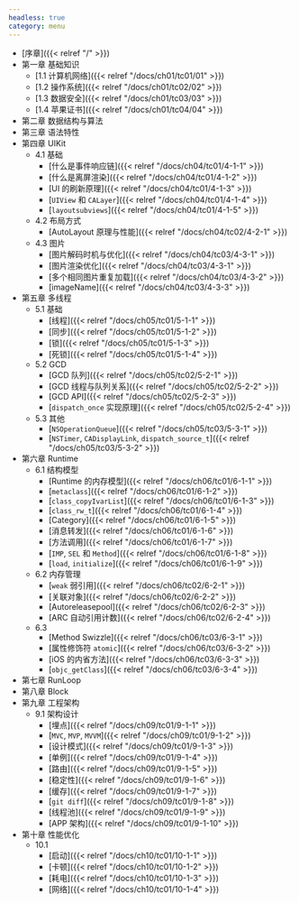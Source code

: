 ```yaml
---
headless: true
category: menu
---
```


- [序章]({{< relref "/" >}})
- 第一章 基础知识
  - [1.1 计算机网络]({{< relref "/docs/ch01/tc01/01" >}})
  - [1.2 操作系统]({{< relref "/docs/ch01/tc02/02" >}})
  - [1.3 数据安全]({{< relref "/docs/ch01/tc03/03" >}})
  - [1.4 苹果证书]({{< relref "/docs/ch01/tc04/04" >}})
- 第二章 数据结构与算法
- 第三章 语法特性
- 第四章 UIKit
  - 4.1 基础
    - [什么是事件响应链]({{< relref "/docs/ch04/tc01/4-1-1" >}})
    - [什么是离屏渲染]({{< relref "/docs/ch04/tc01/4-1-2" >}})
    - [UI 的刷新原理]({{< relref "/docs/ch04/tc01/4-1-3" >}})
    - [`UIView` 和 `CALayer`]({{< relref "/docs/ch04/tc01/4-1-4" >}})
    - [`layoutsubviews`]({{< relref "/docs/ch04/tc01/4-1-5" >}})
  - 4.2 布局方式
    - [AutoLayout 原理与性能]({{< relref "/docs/ch04/tc02/4-2-1" >}})
  - 4.3 图片
    - [图片解码时机与优化]({{< relref "/docs/ch04/tc03/4-3-1" >}})
    - [图片渲染优化]({{< relref "/docs/ch04/tc03/4-3-1" >}})
    - [多个相同图片重复加载]({{< relref "/docs/ch04/tc03/4-3-2" >}})
    - [imageName]({{< relref "/docs/ch04/tc03/4-3-3" >}})
- 第五章 多线程
  - 5.1 基础
    - [线程]({{< relref "/docs/ch05/tc01/5-1-1" >}})
    - [同步]({{< relref "/docs/ch05/tc01/5-1-2" >}})
    - [锁]({{< relref "/docs/ch05/tc01/5-1-3" >}})
    - [死锁]({{< relref "/docs/ch05/tc01/5-1-4" >}})
  - 5.2 GCD
    - [GCD 队列]({{< relref "/docs/ch05/tc02/5-2-1" >}})
    - [GCD 线程与队列关系]({{< relref "/docs/ch05/tc02/5-2-2" >}})
    - [GCD API]({{< relref "/docs/ch05/tc02/5-2-3" >}})
    - [`dispatch_once` 实现原理]({{< relref "/docs/ch05/tc02/5-2-4" >}})
  - 5.3 其他
    - [`NSOperationQueue`]({{< relref "/docs/ch05/tc03/5-3-1" >}})
    - [`NSTimer`, `CADisplayLink`, `dispatch_source_t`]({{< relref "/docs/ch05/tc03/5-3-2" >}})
- 第六章 Runtime 
  - 6.1 结构模型
    - [Runtime 的内存模型]({{< relref "/docs/ch06/tc01/6-1-1" >}})
    - [`metaclass`]({{< relref "/docs/ch06/tc01/6-1-2" >}})
    - [`class_copyIvarList`]({{< relref "/docs/ch06/tc01/6-1-3" >}})
    - [`class_rw_t`]({{< relref "/docs/ch06/tc01/6-1-4" >}})
    - [Category]({{< relref "/docs/ch06/tc01/6-1-5" >}})
    - [消息转发]({{< relref "/docs/ch06/tc01/6-1-6" >}})
    - [方法调用]({{< relref "/docs/ch06/tc01/6-1-7" >}})
    - [`IMP`, `SEL` 和 `Method`]({{< relref "/docs/ch06/tc01/6-1-8" >}})
    - [`load`, `initialize`]({{< relref "/docs/ch06/tc01/6-1-9" >}})
  - 6.2 内存管理
    - [`weak` 弱引用]({{< relref "/docs/ch06/tc02/6-2-1" >}})
    - [关联对象]({{< relref "/docs/ch06/tc02/6-2-2" >}})
    - [Autoreleasepool]({{< relref "/docs/ch06/tc02/6-2-3" >}})
    - [ARC 自动引用计数]({{< relref "/docs/ch06/tc02/6-2-4" >}})
  - 6.3
    - [Method Swizzle]({{< relref "/docs/ch06/tc03/6-3-1" >}})
    - [属性修饰符 `atomic`]({{< relref "/docs/ch06/tc03/6-3-2" >}})
    - [iOS 的内省方法]({{< relref "/docs/ch06/tc03/6-3-3" >}})
    - [`objc_getClass`]({{< relref "/docs/ch06/tc03/6-3-4" >}})
- 第七章 RunLoop
- 第八章 Block
- 第九章 工程架构
  - 9.1 架构设计
    - [埋点]({{< relref "/docs/ch09/tc01/9-1-1" >}})
    - [`MVC`, `MVP`, `MVVM`]({{< relref "/docs/ch09/tc01/9-1-2" >}})
    - [设计模式]({{< relref "/docs/ch09/tc01/9-1-3" >}})
    - [单例]({{< relref "/docs/ch09/tc01/9-1-4" >}})
    - [路由]({{< relref "/docs/ch09/tc01/9-1-5" >}})
    - [稳定性]({{< relref "/docs/ch09/tc01/9-1-6" >}})
    - [缓存]({{< relref "/docs/ch09/tc01/9-1-7" >}})
    - [`git diff`]({{< relref "/docs/ch09/tc01/9-1-8" >}})
    - [线程池]({{< relref "/docs/ch09/tc01/9-1-9" >}})
    - [APP 架构]({{< relref "/docs/ch09/tc01/9-1-10" >}})
- 第十章 性能优化
  - 10.1
    - [启动]({{< relref "/docs/ch10/tc01/10-1-1" >}})
    - [卡顿]({{< relref "/docs/ch10/tc01/10-1-2" >}})
    - [耗电]({{< relref "/docs/ch10/tc01/10-1-3" >}})
    - [网络]({{< relref "/docs/ch10/tc01/10-1-4" >}})

